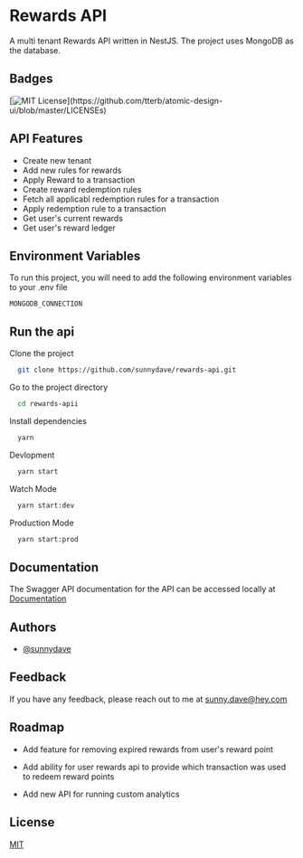 
# Rewards API

A multi tenant Rewards API written in NestJS. The project uses MongoDB as the database. 


## Badges


[![MIT License](https://img.shields.io/apm/l/atomic-design-ui.svg?)](https://github.com/tterb/atomic-design-ui/blob/master/LICENSEs)

## API Features

- Create new tenant
- Add new rules for rewards
- Apply Reward to a transaction
- Create reward redemption rules
- Fetch all applicabl redemption rules for a transaction
- Apply redemption rule to a transaction
- Get user's current rewards
- Get user's reward ledger


## Environment Variables

To run this project, you will need to add the following environment variables to your .env file

`MONGODB_CONNECTION`


## Run the api

Clone the project

```bash
  git clone https://github.com/sunnydave/rewards-api.git
```

Go to the project directory

```bash
  cd rewards-apii
```

Install dependencies

```bash
  yarn
```

Devlopment

```bash
  yarn start
```

Watch Mode

```bash
  yarn start:dev
```

Production Mode

```bash
  yarn start:prod
```

## Documentation

The Swagger API documentation for the API can be accessed locally at
[Documentation](http://localhost:3000/documentation)


## Authors

- [@sunnydave](https://www.github.com/sunnydave)


## Feedback

If you have any feedback, please reach out to me at sunny.dave@hey.com
## Roadmap

- Add feature for removing expired rewards from user's reward point

- Add ability for user rewards api to provide which transaction was used to redeem reward points

- Add new API for running custom analytics


## License

[MIT](https://choosealicense.com/licenses/mit/)

